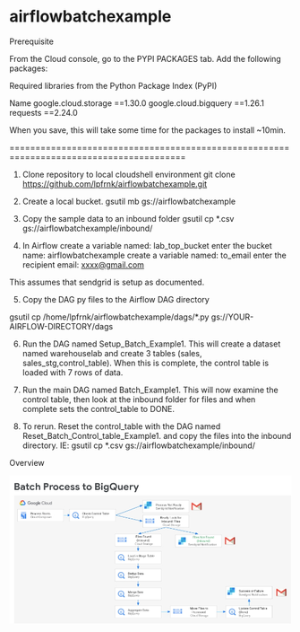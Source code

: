# airflowbatchexample

Prerequisite 

From the Cloud console, go to the PYPI PACKAGES tab. Add the following packages:

Required libraries from the Python Package Index (PyPI)

Name
google.cloud.storage ==1.30.0
google.cloud.bigquery ==1.26.1
requests ==2.24.0

When you save, this will take some time for the packages to install ~10min.

========================================================================================

1. Clone repository to local cloudshell environment
git clone https://github.com/lpfrnk/airflowbatchexample.git

2. Create a local bucket.
gsutil mb gs://airflowbatchexample

3. Copy the sample data to an inbound folder
gsutil cp *.csv gs://airflowbatchexample/inbound/

4. In Airflow create a variable named: lab_top_bucket
enter the bucket name: airflowbatchexample
create a variable named: to_email
enter the recipient email: xxxx@gmail.com

This assumes that sendgrid is setup as documented.


5. Copy the DAG py files to the Airflow DAG directory

gsutil cp /home/lpfrnk/airflowbatchexample/dags/*.py gs://YOUR-AIRFLOW-DIRECTORY/dags

6. Run the DAG named Setup_Batch_Example1. This will create a dataset named warehouselab and create 3 tables (sales, sales_stg,control_table). When this is complete, the control table is loaded with 7 rows of data.

7. Run the main DAG named Batch_Example1. This will now examine the control table, then look at the inbound folder for files and when complete sets the control_table to DONE.

8. To rerun. Reset the control_table with the DAG named Reset_Batch_Control_table_Example1. and copy the files into the inbound directory. IE: gsutil cp *.csv gs://airflowbatchexample/inbound/

Overview

![alt text](https://github.com/lpfrnk/airflowbatchexample/blob/master/airflowtobigquery.jpg)
